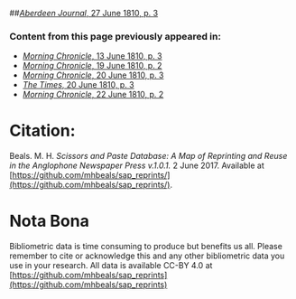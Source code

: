 ##[*Aberdeen Journal*, 27 June 1810, p. 3](https://mhbeals.github.io/sap_html/Aberdeen-Journal/Aberdeen-Journal-27-June-1810-p-3)

### Content from this page previously appeared in:
+ [*Morning Chronicle*, 13 June 1810, p. 3](https://mhbeals.github.io/sap_html/Morning-Chronicle/Morning-Chronicle-13-June-1810-p-3)
+ [*Morning Chronicle*, 19 June 1810, p. 2](https://mhbeals.github.io/sap_html/Morning-Chronicle/Morning-Chronicle-19-June-1810-p-2)
+ [*Morning Chronicle*, 20 June 1810, p. 3](https://mhbeals.github.io/sap_html/Morning-Chronicle/Morning-Chronicle-20-June-1810-p-3)
+ [*The Times*, 20 June 1810, p. 3](https://mhbeals.github.io/sap_html/The-Times/The-Times-20-June-1810-p-3)
+ [*Morning Chronicle*, 22 June 1810, p. 2](https://mhbeals.github.io/sap_html/Morning-Chronicle/Morning-Chronicle-22-June-1810-p-2)
                    
# Citation: 

Beals. M. H. *Scissors and Paste Database: A Map of Reprinting and Reuse in the Anglophone Newspaper Press v.1.0.1.* 2 June 2017. Available at [https://github.com/mhbeals/sap_reprints/](https://github.com/mhbeals/sap_reprints/). 
                    
# Nota Bona

Bibliometric data is time consuming to produce but benefits us all. Please remember to cite or acknowledge this and any other bibliometric data you use in your research. All data is available CC-BY 4.0 at [https://github.com/mhbeals/sap_reprints](https://github.com/mhbeals/sap_reprints)